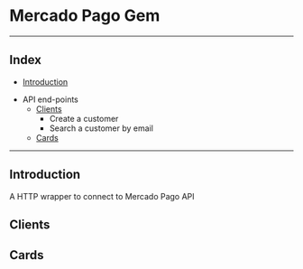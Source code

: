 # Mercado Pago Gem
-----
## Index
  - [Introduction](#introduction)
  * API end-points
    - [Clients](#clients)
      * Create a customer
      * Search a customer by email
    - [Cards](#cards)
------

## Introduction
  A HTTP wrapper to connect to Mercado Pago API
## Clients
## Cards